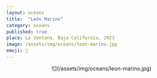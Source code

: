 ```yaml
---
layout: oceans
title:  "León Marino"
category: oceans
published: true
place: La Ventana, Baja California, 2023
image: /assets/img/oceans/leon-marino.jpg
emoji: 🐋
---
```


<div align="center" markdown="1">
![](/assets/img/oceans/leon-marino.jpg)
</div>
